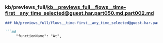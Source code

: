### kb/previews_full/kb__previews_full__flows__time-first__any_time_selected@guest.har.part050.md.part002.md

```md
### kb/previews_full/flows__time-first__any_time_selected@guest.har.part050.md (part 002)

```md
     "functionName": "At",
                                          
```

```

```
